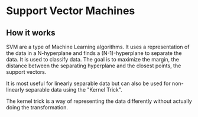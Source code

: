 # Support Vector Machines

## How it works

SVM are a type of Machine Learning algorithms. It uses a representation of the data in a N-hyperplane and finds a (N-1)-hyperplane to separate the data. 
It is used to classify data. The goal is to maximize the margin, the distance between the separating hyperplane and the closest points, the support vectors.

It is most useful for linearly separable data but can also be used for non-linearly separable data using the "Kernel Trick".

The kernel trick is a way of representing the data differently without actually doing the transformation.
